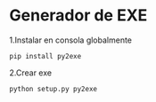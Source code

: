 # Generador de EXE

1.Instalar en consola globalmente
```
pip install py2exe
```
2.Crear exe
```
python setup.py py2exe
```
